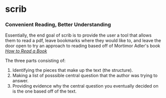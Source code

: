 # scrib

### Convenient Reading, Better Understanding

Essentially, the end goal of scrib is to provide the user a tool that allows them to read a pdf, leave bookmarks where they would like to, and leave the door open to try an approach to reading based off of Mortimor Adler's book [_How to Read a Book_](https://en.wikipedia.org/wiki/How_to_Read_a_Book)

The three parts consisting of:

1. Identifying the pieces that make up the text (the structure).
2. Making a list of posssible central question that the author was trying to answer.
3. Providing evidence why the central question you eventually decided on is the one based off of the text. 
